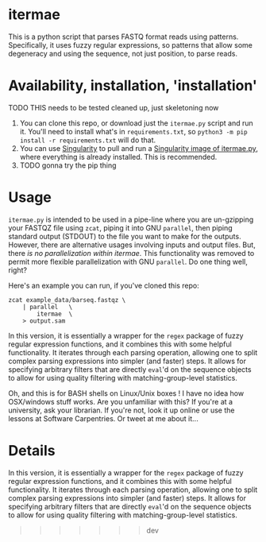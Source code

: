 # itermae

This is a python script that parses FASTQ format reads using patterns. 
Specifically, it uses fuzzy regular expressions, so patterns that allow some
degeneracy and using the sequence, not just position, to parse reads.

# Availability, installation, 'installation'

TODO THIS needs to be tested cleaned up, just skeletoning now

1. You can clone this repo, or download just the `itermae.py` script and run it.
    You'll need to install what's in `requirements.txt`, so 
    `python3 -m pip install -r requirements.txt` will do that.
1. You can use [Singularity](syslab.org) to pull and run a 
    [Singularity image of itermae.py](), where everything is already installed.
    This is recommended.
1. TODO gonna try the pip thing

# Usage

`itermae.py` is intended to be used in a pipe-line where you are un-gzipping 
your FASTQZ file using `zcat`, piping it into GNU `parallel`, then piping
standard output (STDOUT) to the file you want to make for the outputs.
However, there are alternative usages involving inputs and output files.
But, there _is no parallelization within itermae_. This functionality was
removed to permit more flexible parallelization with GNU `parallel`.
Do one thing well, right?

Here's an example you can run, if you've cloned this repo:

    zcat example_data/barseq.fastqz \
        | parallel   \
            itermae  \
        > output.sam

In this version, it is essentially a wrapper for the `regex` package of fuzzy
regular expression functions, and it combines this with some helpful 
functionality. It iterates through each parsing operation, allowing one to
split complex parsing expressions into simpler (and faster) steps. It allows
for specifying arbitrary filters that are directly `eval`'d on the sequence
objects to allow for using quality filtering with matching-group-level 
statistics.



Oh, and this is for BASH shells on Linux/Unix boxes ! I have no idea how
OSX/windows stuff works. Are you unfamiliar with this? If you're at a 
university, ask your librarian. If you're not, look it up online or use the
lessons at Software Carpentries. Or tweet at me about it...

# Details

In this version, it is essentially a wrapper for the `regex` package of fuzzy
regular expression functions, and it combines this with some helpful 
functionality. It iterates through each parsing operation, allowing one to
split complex parsing expressions into simpler (and faster) steps. It allows
for specifying arbitrary filters that are directly `eval`'d on the sequence
objects to allow for using quality filtering with matching-group-level 
statistics.



>>>>>>> dev
<!--

Available as 
[a singularity containter](https://www.singularity-hub.org/collections/1361)!
So you if you have 
[Singularity](https://github.com/sylabs/singularity/releases)
installed you can just use it (without worrying about dependencies) with: 
`singularity run shub://darachm/slapchop:latest -h` (to download and show the 
argument help message for example). Then you use it like
`singularity run shub://darachm/slapchop:latest whatever.fastq arguments added`

More completely, this tool is a python script. You give it a FASTQ(Z) file and 
some operations to do, and it'll do the following:

    - read chunks of Illumina-format sequencing reads
    - apply a series of operations:
        - match fuzzy regular expression to original sequence or previous
            capture groups
        - extract capture groups and start next operation
    - apply pythonic filters (pass/fail) on sequence or quality properties 
        (like average quality or group length)
    - apply pythonic constructors to construct new FASTQ read from the capture
        groups (so ID plus the last four bases of the UMI plus length of whatever)
    - write out these reads to new files of pass and fail

For tuning/debugging/designing it has some verbosity modes to spill the gory
details of each operation in stats files, and should still have some memory
profiling functionality to debug memory leaks (fixed that one).

For a very very verbose example of a debugging run:

    ./slapchop.py \
        input.fastqz -z \
        output_basename \
        --bite-size 10 --processes 3  \
        --write-report --limit 10000 \
        -o "Sample:  input   > (?P<sample>[ATCG]{5})(?P<fixed1>GTCCACGAGGTC){e<=1}(?P<rest>TCT.*){e<=1}" \
        -o "Strain:  rest    > (?P<tag>TCT){e<=1}(?P<strain>[ATCG]{10,26})CGTACGCTGCAGGTCGAC"  \
        -o "UMITail: rest    > (?P<fixed2>CGTACGCTGCAGGTC)(?<UMItail>GAC[ATCG]G[ATCG]A[ATCG]G[ATCG]G[ATCG]G[ATCG]GAT){s<=2}"  \
        -o "UMI:     UMItail > (GAC(?P<umi1>[ATCG])G(?<umi2>[ATCG])A(?<umi3>[ATCG])G(?<umi4>[ATCG])G(?<umi5>[ATCG])G(?<umi6>[ATCG])G){e<=2}"  \
        --output-seq "strain" \
        --output-id "input.id+'_umi='+umi1.seq+umi2.seq+umi3.seq+ \
            umi4.seq+umi5.seq+umi6.seq+'_sample='+sample.seq" \
        --filter "sample_length == 5 and rest_start >= 16 and ( min(strain.letter_annotations['phred_quality']) >= 30 )"\
        --verbose --verbose --verbose

That invocation:

    - Takes records from the `input.fastq`
    - Starts three processes that each take bites of 10 records
    - Applies the four operations to cut up the read
    - Writes the full detailed report including json reports for 
        each read, so we limit it to the first 10,000 bytes
        of the file (about 50 records). This is for debugging.
    - Filters the records on having a `sample` barcode of 5 bases 
        and having the `rest` sequence match starting at least past
        index 16 (so base 15 in english).
    - Re-assembles the records that pass this filter, making the ID
        of the fastq record having the original ID plus a UMI 
        sequence and the sample barcode, then the sequence is just
        the match to the strain barcode context. This is suitable for
        feeding into `bwa` for example.
    - We've got three levels of verbosity, so a per-record verbosity
        for debugging purposes.

Note that the output formatting is a bit funny. This is directly evaluated
(because security is what?) on BioPython SequenceRecords, so you need to specify
just the name of the capture group(s) for the outputs so it can access the
`.seq` and qualities. For the ID, etc, you can access `.seq` or `.id`.

Then if we like our thresholds we'd re-run, and drop the `--limit`
and `--write-report` flags. This will turn records like this:

    @NB501157:100:H5J5LBGX2:1:11101:10000:6068 1:N:0:
    CTACTGTCCACGAGGTCTCTGCAGATAATACACTGTCACCCGTACGCTGCAGGTCGACCGTAGGAGGGAGATGTG
    +
    AAAAAEEEE/AEE<EEEEEEEEAEEAEEAEEEEE/EEE/EEEEEEEEE/EEEEEEEEEEEEE/EEEEEEEEEEEE

into records like this:

    @NB501157:100:H5J5LBGX2:1:11101:10000:6068_umi=CTGAGA_sample=CTACT
    GCAGATAATACACTGTCACC
    +
    EEAEEAEEAEEEEE/EEE/E

The sample barcode is the first five, the strain barcode starts after
the `TCT`, and the UMI is interspersed downstream. This is modified
yeast BarSeq, btw.

---

This script depends strongly upon (uses) the work of 
[regex](https://pypi.org/project/regex/)
and
[Biopython](https://pypi.org/project/biopython/). Thanks! Check them out...

-->

